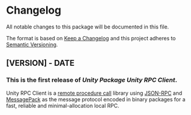 # Changelog
All notable changes to this package will be documented in this file.

The format is based on [Keep a Changelog](http://keepachangelog.com/en/1.0.0/) and this project adheres to [Semantic Versioning](http://semver.org/spec/v2.0.0.html).

## [VERSION] - DATE

### This is the first release of *Unity Package Unity RPC Client*.

Unity RPC Client is a [remote procedure call](https://en.wikipedia.org/wiki/Remote_procedure_call) library using [JSON-RPC](https://en.wikipedia.org/wiki/JSON-RPC) and [MessagePack](https://github.com/neuecc/MessagePack-CSharp) as the message protocol encoded in binary packages for a fast, reliable and minimal-allocation local RPC.